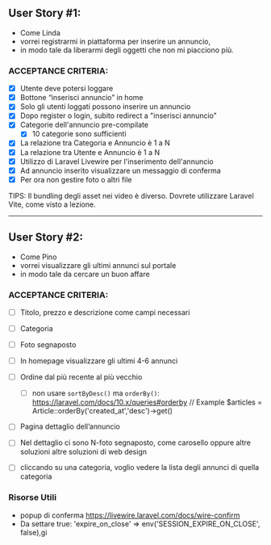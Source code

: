
## User Story #1:
- Come Linda 
- vorrei registrarmi in piattaforma per inserire un annuncio, 
- in modo tale da liberarmi degli oggetti che non mi piacciono più.

### ACCEPTANCE CRITERIA:


- [x] Utente deve potersi loggare
- [x] Bottone “inserisci annuncio” in home
- [x] Solo gli utenti loggati possono inserire un annuncio
- [x] Dopo register o login, subito redirect a "inserisci annuncio"
- [x] Categorie dell'annuncio pre-compilate
    - [x] 10 categorie sono sufficienti
- [x] La relazione tra Categoria e Annuncio è  1 a N
- [x] La relazione tra Utente e Annuncio è 1 a N
- [x] Utilizzo di Laravel Livewire per l'inserimento dell'annuncio
- [x] Ad annuncio inserito visualizzare un messaggio di conferma
- [x] Per ora non gestire foto o altri file

TIPS:
Il bundling degli asset nei video è diverso. Dovrete utilizzare Laravel Vite, come visto a lezione.


----------

 

## User Story #2:
- Come Pino
- vorrei visualizzare gli ultimi annunci sul portale 
- in modo tale da cercare un buon affare

### ACCEPTANCE CRITERIA:                             

- [ ] Titolo, prezzo e descrizione come campi necessari
- [ ] Categoria
- [ ] Foto segnaposto
- [ ] In homepage visualizzare gli ultimi 4-6 annunci
- [ ] Ordine dal più recente al più vecchio
    - [ ] non usare `sortByDesc()` ma `orderBy()`: https://laravel.com/docs/10.x/queries#orderby
    // Example
    $articles = Article::orderBy('created_at','desc')->get()
- [ ] Pagina dettaglio dell’annuncio
- [ ] Nel dettaglio ci sono N-foto segnaposto, come carosello oppure altre soluzioni altre soluzioni di web design
- [ ] cliccando su una categoria, voglio vedere la lista degli annunci di quella categoria





### Risorse Utili
* popup di conferma https://livewire.laravel.com/docs/wire-confirm 
* Da settare true: 'expire_on_close' => env('SESSION_EXPIRE_ON_CLOSE', false),gi